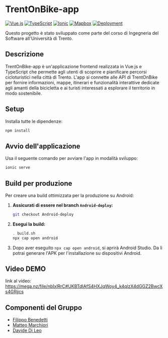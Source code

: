 # TrentOnBike-app

[![Vue.js](https://img.shields.io/badge/Vue.js-42b883?style=for-the-badge&logo=vue.js&logoColor=white)](https://vuejs.org/)
[![TypeScript](https://img.shields.io/badge/TypeScript-3178c6?style=for-the-badge&logo=typescript&logoColor=white)](https://www.typescriptlang.org/)
[![Ionic](https://img.shields.io/badge/Ionic-3880ff?style=for-the-badge&logo=ionic&logoColor=white)](https://ionicframework.com/)
[![Mapbox](https://img.shields.io/badge/Mapbox-121D3B?style=for-the-badge&logo=mapbox&logoColor=white)](https://www.mapbox.com/)
[![Deployment](https://github.com/Fb1234566/TrentOnBike-app/actions/workflows/deploy.yml/badge.svg)](https://github.com/Fb1234566/TrentOnBike-app/actions/workflows/deploy.yml)

Questo progetto è stato sviluppato come parte del corso di Ingegneria del Software all'Università di Trento.

## Descrizione

TrentOnBike-app è un'applicazione frontend realizzata in Vue.js e TypeScript che permette agli utenti di scoprire e pianificare percorsi cicloturistici nella città di Trento. L'app si connette alle API di TrentOnBike per fornire informazioni, mappe, itinerari e funzionalità interattive dedicate agli amanti della bicicletta e ai turisti interessati a esplorare il territorio in modo sostenibile.

## Setup

Installa tutte le dipendenze:
```bash
npm install
```

## Avvio dell'applicazione

Usa il seguente comando per avviare l'app in modalità sviluppo:
```bash
ionic serve
```

## Build per produzione

Per creare una build ottimizzata per la produzione su Android:

1. **Assicurati di essere nel branch `Android-deploy`:**
   ```bash
   git checkout Android-deploy
   ```

2. **Esegui la build:**
   ```bash
   . build.sh
   npx cap open android
   ```

3. Dopo aver eseguito `npx cap open android`, si aprirà Android Studio. Da lì potrai generare l'APK per l'installazione su dispositivi Android.


## Video DEMO
link al video: https://mega.nz/file/nbIxlRrC#UKBTdIAfS4HXJqWoy4_k4qlzX4dGGZ2BwcXs4GRjjcs

## Componenti del Gruppo

- [Filippo Benedetti](https://github.com/Fb1234566)
- [Matteo Marchiori](https://github.com/Mattew1717)
- [Davide Di Leo](https://github.com/davide-dileo)